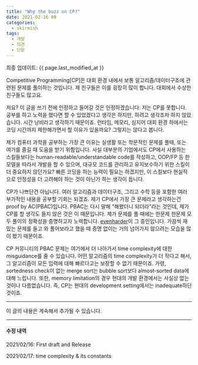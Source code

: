 ```yaml
---
title: "Why the buzz on CP?"
date: 2021-02-16 00
categories:
  - skirmish
tags:
  - 개발
  - 의견
  - 단문
---
```


최종 업데이트: {{ page.last_modified_at }}

Competitive Programming[CP]은 대회 환경 내에서 보통 알고리즘/데이터구조에 관련된 문제를 풀이하는 것입니다. 제 친구들은 이를 굉장히 많이 합니다. 대회에서 수상한 친구들도 많고요.

저요? 이 글을 쓰기 전에 인정하고 들어갈 것은 인정하겠습니다: 저는 CP를 못합니다. 공부를 하고 노력을 했다면 할 수 있었겠다고 생각은 하지만, 하려고 생각조차 하지 않았습니다. 시간 낭비라고 생각하기 때문이죠. 런타임, 메모리, 심지어 대회 환경 하에서는 코딩 시간까지 제한해가면서 할 이유가 있을까요? 그렇지는 않다고 봅니다.

제가 컴퓨터 과학을 공부하는 가장 큰 이유는 실생활 또는 학문적인 문제를 풀때, 또는 여가를 즐길 때 도움을 받기 위함입니다. 사실 대부분의 기업에서도 CP에서 사용하는 스킬들보다는 human-readable/understandable code를 작성하고, OOP/FP 등 한 모델을 따라서 개발을 할 수 있으며, 대규모 코드를 관리하고 유지보수하기 위한 스킬이 더 중요하지 않던가요? 빠른 코딩을 하는 능력이 필요는 하겠지만, 이 스킬보다 현실적으로 안정성을 더 고려해야 하는 것이 아닌가 하는 생각이 듭니다.

CP가 나쁘단건 아닙니다. 여러 알고리즘과 데이터구조, 그리고 수학 등을 포함한 여러 부가적인 내용을 공부할 기회는 되겠죠. 제가 CP에서 가장 큰 문제라고 생각하는건 proof by AC(PBAC)입니다. PBAC는 다시 말해 "해봤더니 되더라"라는 것인데, 제가 CP를 할 생각도 들지 않은 것은 이 때문입니다. 제가 문제를 풀 때에는 한문제 한문제 모두 풀이의 정확성을 증명하고자 노력합니다. [evenharder](https://evenharder.github.io/)이 그 증인입니다. 가끔씩 재밌는 문제를 들고 와 풀어보라고 했을 때 증명 없이는 거의 넘어가지 않으려는 모습을 많이 봤기 때문이죠.

CP 커뮤니티의 PBAC 문제는 여기에서 더 나아가서 time complexity에 대한 misguidance를 줄 수 있습니다. 어떤 알고리즘의 time complexity가 더 작다고 해서, 그 알고리즘이 모든 입력에 대해 빠르다고는 보장할 수 없기 때문이죠. 가령, sortedness check이 없는 merge sort는 bubble sort보다 almost-sorted data에 대해 느립니다. 또한, memory limitation의 경우 현대의 개발 환경에서는 사실상 없는 것이나 다름없습니다. 즉, CP는 현대의 development setting에서는 inadequate하단 것이죠.

---

이 글의 내용은 계속해서 추가될 수 있습니다.

---

#### 수정 내역

2021/02/16: First draft and Release

2021/02/17: time complexity & its constants